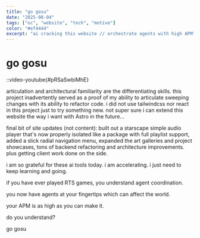 ```yaml
---
title: "go gosu"
date: "2025-08-04"
tags: ["oc", "website", "tech", "motive"]
color: "#ef4444"
excerpt: "ai cracking this website // orchestrate agents with high APM"
---
```


# go gosu

::video-youtube{#pRSaSwbiMhE}

articulation and architectural familiarity are the differentiating skills. this project inadvertently served as a proof of my ability to articulate sweeping changes with its ability to refactor code. i did not use tailwindcss nor react in this project just to try something new. not super sure i can extend this website the way i want with Astro in the future...

final bit of site updates (not content): built out a starscape simple audio player that's now properly isolated like a package with full playlist support, added a slick radial navigation menu, expanded the art galleries and project showcases, tons of backend refactoring and architecture improvements. plus getting client work done on the side.

i am so grateful for these ai tools today. i am accelerating. i just need to keep learning and going.

if you have ever played RTS games, you understand agent coordination.

you now have agents at your fingertips which can affect the world.

your APM is as high as you can make it.

do you understand?

go gosu
